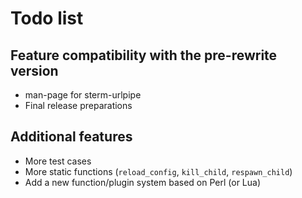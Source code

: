 # Todo list

## Feature compatibility with the pre-rewrite version

* man-page for sterm-urlpipe
* Final release preparations

## Additional features

* More test cases
* More static functions (`reload_config`, `kill_child`, `respawn_child`)
* Add a new function/plugin system based on Perl (or Lua)

